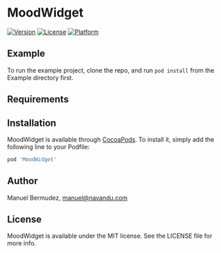 # MoodWidget

[![Version](https://img.shields.io/cocoapods/v/MoodWidget.svg?style=flat)](https://cocoapods.org/pods/MoodWidget)
[![License](https://img.shields.io/cocoapods/l/MoodWidget.svg?style=flat)](https://cocoapods.org/pods/MoodWidget)
[![Platform](https://img.shields.io/cocoapods/p/MoodWidget.svg?style=flat)](https://cocoapods.org/pods/MoodWidget)

## Example

To run the example project, clone the repo, and run `pod install` from the Example directory first.

## Requirements

## Installation

MoodWidget is available through [CocoaPods](https://cocoapods.org). To install
it, simply add the following line to your Podfile:

```ruby
pod 'MoodWidget'
```

## Author

Manuel Bermudez, manuel@navandu.com

## License

MoodWidget is available under the MIT license. See the LICENSE file for more info.
